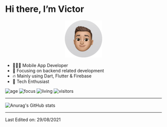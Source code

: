 # Hi there, I’m Victor

<p align="center">
<img src="memoji.jpeg" alt="drawing" width="120"/>
</p>

- 👨🏽‍💻 Mobile App Developer
- 👑 Focusing on backend related development
- 🔥 Mainly using Dart, Flutter & Firebase
- 🚀 Tech Enthusiast


![age](https://img.shields.io/badge/age-25-blue)
![focus](https://img.shields.io/badge/focus-backend-brightgreen)
![living](https://img.shields.io/badge/living-germany-3c9)
![visitors](https://visitor-badge.herokuapp.com/badge?page_id=victorblaess.github.profile)

----


![Anurag's GitHub stats](https://github-readme-stats.vercel.app/api?username=victorblaess&count_private=true&show_icons=true&theme=radical)


----

Last Edited on: 29/08/2021

